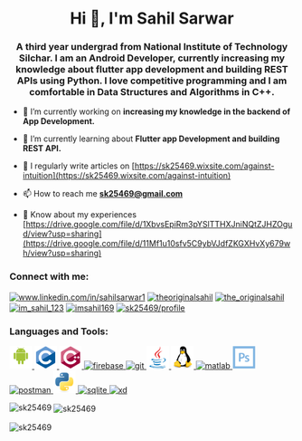 <h1 align="center">Hi 👋, I'm Sahil Sarwar</h1>
<h3 align="center">A third year undergrad from National Institute of Technology Silchar. I am an Android Developer, currently increasing my knowledge about flutter app development and building REST APIs using Python. I love competitive programming and I am comfortable in Data Structures and Algorithms in C++.</h3>
<!-- 
<p align="left"> <a href="https://github.com/ryo-ma/github-profile-trophy"><img src="https://github-profile-trophy.vercel.app/?username=sk25469" alt="sk25469" /></a> </p> -->

- 🔭 I’m currently working on **increasing my knowledge in the backend of App Development.**

- 🌱 I’m currently learning about **Flutter app Development and building REST API.**

- 📝 I regularly write articles on [https://sk25469.wixsite.com/against-intuition](https://sk25469.wixsite.com/against-intuition)

- 📫 How to reach me **sk25469@gmail.com**

- 📄 Know about my experiences [https://drive.google.com/file/d/1XbvsEpiRm3pYSlTTHXJniNQtZJHZOgud/view?usp=sharing](https://drive.google.com/file/d/11Mf1u10sfv5C9ybVJdfZKGXHvXy679wh/view?usp=sharing)

<h3 align="left">Connect with me:</h3>
<p align="left">
<a href="https://www.linkedin.com/in/sahilsarwar1" target="blank"><img align="center" src="https://raw.githubusercontent.com/rahuldkjain/github-profile-readme-generator/master/src/images/icons/Social/linked-in-alt.svg" alt="www.linkedin.com/in/sahilsarwar1" height="30" width="40" /></a>
<a href="https://fb.com/theoriginalsahil" target="blank"><img align="center" src="https://raw.githubusercontent.com/rahuldkjain/github-profile-readme-generator/master/src/images/icons/Social/facebook.svg" alt="theoriginalsahil" height="30" width="40" /></a>
<a href="https://instagram.com/the_originalsahil" target="blank"><img align="center" src="https://raw.githubusercontent.com/rahuldkjain/github-profile-readme-generator/master/src/images/icons/Social/instagram.svg" alt="the_originalsahil" height="30" width="40" /></a>
<a href="https://www.codechef.com/users/im_sahil_123" target="blank"><img align="center" src="https://cdn.jsdelivr.net/npm/simple-icons@3.1.0/icons/codechef.svg" alt="im_sahil_123" height="30" width="40" /></a>
<a href="https://codeforces.com/profile/imsahil169" target="blank"><img align="center" src="https://cdn.jsdelivr.net/npm/simple-icons@3.0.1/icons/codeforces.svg" alt="imsahil169" height="30" width="40" /></a>
<a href="https://auth.geeksforgeeks.org/user/sk25469/profile" target="blank"><img align="center" src="https://raw.githubusercontent.com/rahuldkjain/github-profile-readme-generator/master/src/images/icons/Social/geeks-for-geeks.svg" alt="sk25469/profile" height="30" width="40" /></a>
</p>

<h3 align="left">Languages and Tools:</h3>
<p align="left"> <a href="https://developer.android.com" target="_blank"> <img src="https://raw.githubusercontent.com/devicons/devicon/master/icons/android/android-original-wordmark.svg" alt="android" width="40" height="40"/> </a> <a href="https://www.cprogramming.com/" target="_blank"> <img src="https://raw.githubusercontent.com/devicons/devicon/master/icons/c/c-original.svg" alt="c" width="40" height="40"/> </a> <a href="https://www.w3schools.com/cpp/" target="_blank"> <img src="https://raw.githubusercontent.com/devicons/devicon/master/icons/cplusplus/cplusplus-original.svg" alt="cplusplus" width="40" height="40"/> </a> <a href="https://firebase.google.com/" target="_blank"> <img src="https://www.vectorlogo.zone/logos/firebase/firebase-icon.svg" alt="firebase" width="40" height="40"/> </a> <a href="https://git-scm.com/" target="_blank"> <img src="https://www.vectorlogo.zone/logos/git-scm/git-scm-icon.svg" alt="git" width="40" height="40"/> </a> <a href="https://www.java.com" target="_blank"> <img src="https://raw.githubusercontent.com/devicons/devicon/master/icons/java/java-original.svg" alt="java" width="40" height="40"/> </a> <a href="https://www.linux.org/" target="_blank"> <img src="https://raw.githubusercontent.com/devicons/devicon/master/icons/linux/linux-original.svg" alt="linux" width="40" height="40"/> </a> <a href="https://www.mathworks.com/" target="_blank"> <img src="https://upload.wikimedia.org/wikipedia/commons/2/21/Matlab_Logo.png" alt="matlab" width="40" height="40"/> </a> <a href="https://www.photoshop.com/en" target="_blank"> <img src="https://raw.githubusercontent.com/devicons/devicon/master/icons/photoshop/photoshop-line.svg" alt="photoshop" width="40" height="40"/> </a> <a href="https://postman.com" target="_blank"> <img src="https://www.vectorlogo.zone/logos/getpostman/getpostman-icon.svg" alt="postman" width="40" height="40"/> </a> <a href="https://www.python.org" target="_blank"> <img src="https://raw.githubusercontent.com/devicons/devicon/master/icons/python/python-original.svg" alt="python" width="40" height="40"/> </a> <a href="https://www.sqlite.org/" target="_blank"> <img src="https://www.vectorlogo.zone/logos/sqlite/sqlite-icon.svg" alt="sqlite" width="40" height="40"/> </a> <a href="https://www.adobe.com/products/xd.html" target="_blank"> <img src="https://cdn.worldvectorlogo.com/logos/adobe-xd.svg" alt="xd" width="40" height="40"/> </a> </p>

<p><img align="left" src="https://github-readme-stats.vercel.app/api/top-langs/?username=sk25469&langs_count=10&theme=tokyonight&layout=compact" alt="sk25469" /></p>

<p>&nbsp;<img align="center" src="https://github-readme-stats.vercel.app/api?username=sk25469&show_icons=true&theme=synthwave" alt="sk25469" /></p>

<p><img align="center" src="https://github-readme-streak-stats.herokuapp.com/?user=sk25469&theme=radical&hide_border=true" alt="sk25469" /></p>
